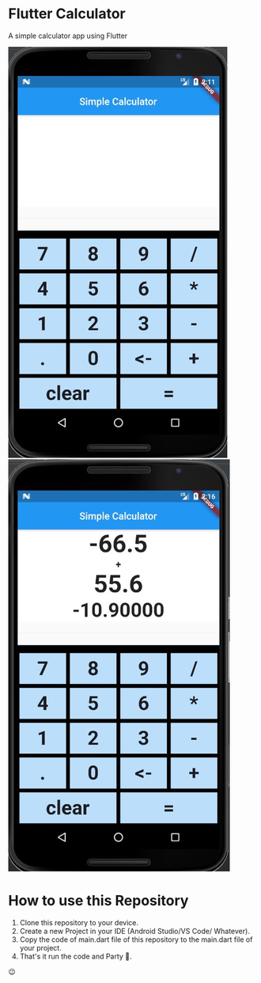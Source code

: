 # Flutter Calculator

A simple calculator app using Flutter

![alt text](./Screenshot/screenshot1.JPG "Screenshot")
![alt text](./Screenshot/screenshot2.JPG "Screenshot")

# How to use this Repository 

1) Clone this repository to your device.
2) Create a new Project in your IDE (Android Studio/VS Code/ Whatever).
3) Copy the code of main.dart file of this repository to the main.dart file of your project.
4) That's it run the code and Party 🎉. 

😉
